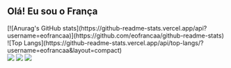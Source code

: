 ## Olá! Eu sou o França
<div>
[![Anurag's GitHub stats](https://github-readme-stats.vercel.app/api?username=eofrancaa)](https://github.com/eofrancaa/github-readme-stats)
![Top Langs](https://github-readme-stats.vercel.app/api/top-langs/?username=eofrancaa&layout=compact)
</div>

<div>
<img src="https://cdn.jsdelivr.net/gh/devicons/devicon@latest/icons/vuejs/vuejs-original.svg" />
<img src="https://cdn.jsdelivr.net/gh/devicons/devicon@latest/icons/django/django-plain-wordmark.svg" />
<img src="https://cdn.jsdelivr.net/gh/devicons/devicon@latest/icons/javascript/javascript-original.svg" />
    
</div>

